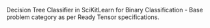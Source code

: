 Decision Tree Classifier in SciKitLearn for Binary Classification - Base problem category as per Ready Tensor specifications.
